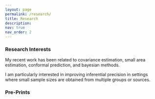 ```yaml
---
layout: page
permalink: /research/
title: Research 
description:
nav: true
nav_order: 2
---
```


<h3>Research Interests</h3>

My recent work has been related to covariance estimation, small area estimation, conformal prediction, and bayesian methods.

I am particularly interested in improving inferential precision in settings where small sample sizes are obtained from multiple groups or sources. 

<h3>Pre-Prints</h3>

